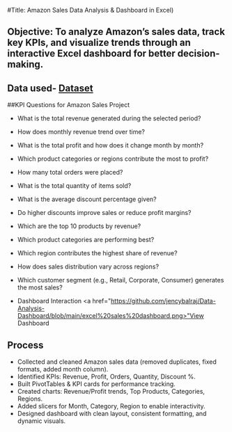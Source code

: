 #Title: Amazon Sales Data Analysis & Dashboard in Excel)
## Objective: To analyze Amazon’s sales data, track key KPIs, and visualize trends through an interactive Excel dashboard for better decision-making.

## Data used- <a href= "https://github.com/jencybalraj/Data-Analysis-Dashboard/blob/main/Amazon_Sales_Data%20.xlsx">Dataset</a>

##KPI Questions for Amazon Sales Project
- What is the total revenue generated during the selected period?
- How does monthly revenue trend over time?
- What is the total profit and how does it change month by month?
- Which product categories or regions contribute the most to profit?
- How many total orders were placed?
- What is the total quantity of items sold?
- What is the average discount percentage given?
- Do higher discounts improve sales or reduce profit margins?
- Which are the top 10 products by revenue?
- Which product categories are performing best?
- Which region contributes the highest share of revenue?
- How does sales distribution vary across regions?
- Which customer segment (e.g., Retail, Corporate, Consumer) generates the most sales?

- Dashboard Interaction <a href="https://github.com/jencybalraj/Data-Analysis-Dashboard/blob/main/excel%20sales%20dashboard.png>"View  Dashboard</a>
## Process
- Collected and cleaned Amazon sales data (removed duplicates, fixed formats, added month column).
- Identified KPIs: Revenue, Profit, Orders, Quantity, Discount %.
- Built PivotTables & KPI cards for performance tracking.
- Created charts: Revenue/Profit trends, Top Products, Categories, Regions.
- Added slicers for Month, Category, Region to enable interactivity.
- Designed dashboard with clean layout, consistent formatting, and dynamic visuals.
